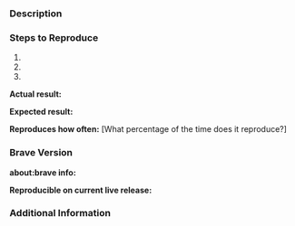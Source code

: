 <!--
Have you searched for similar issues? We have received a lot of feedback and bug reports that we have closed as duplicates.
Before submitting this issue, please visit our wiki for common ones: https://github.com/brave/browser-laptop/wiki
By using search engines along with GitHub search function, you would be able to find duplicates more efficiently.

For more, check out our community site: https://community.brave.com/
-->

### Description
<!--
[Description of the issue]
-->

### Steps to Reproduce
<!--
Please add a series of steps to reproduce the problem. See https://stackoverflow.com/help/mcve for in depth information on how to create a minimal, complete, and verifiable example.
-->

  1.
  2.
  3.

**Actual result:**
<!--
Add screenshots if needed
-->

**Expected result:**

**Reproduces how often:** [What percentage of the time does it reproduce?]

### Brave Version

**about:brave info:**
<!--
Please open about:brave, copy the version information, and paste it.
-->

**Reproducible on current live release:**
<!--
Is this a problem with the live build? It matters for triage reasons.
-->

### Additional Information
<!--
Any additional information, related issues, extra QA steps, configuration or data that might be necessary to reproduce the issue.
-->
